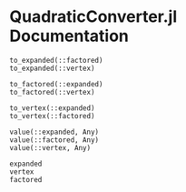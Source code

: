 # QuadraticConverter.jl Documentation

```@docs
to_expanded(::factored)
to_expanded(::vertex)

to_factored(::expanded)
to_factored(::vertex)

to_vertex(::expanded)
to_vertex(::factored)

value(::expanded, Any)
value(::factored, Any)
value(::vertex, Any)

expanded
vertex
factored
```
